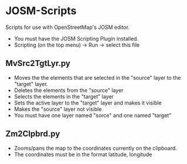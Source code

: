 # JOSM-Scripts
Scripts for use with OpenStreetMap's JOSM editor.

* You must have the JOSM Scripting Plugin installed.
* Scripting (on the top menu) -> Run -> select this file

## MvSrc2TgtLyr.py
- Moves the the elements that are selected in the "source" layer to the "target" layer.
- Deletes the elements from the "source" layer
- Selects the elements in the "target" layer
- Sets the active layer to the "target" layer and makes it visible
- Makes the "source" layer not visible
- You must have one layer named "sorce" and one named "target"

## Zm2Clpbrd.py
- Zooms/pans the map to the coordinates currently on the clipboard.
- The coordinates must be in the format latitude, longitude
